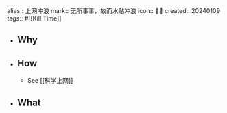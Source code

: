 alias:: 上网冲浪
mark:: 无所事事，故而水贴冲浪
icon:: 🏄‍♂️
created:: 20240109
tags:: #[[Kill Time]]

- ## Why
- ## How
  - See [[科学上网]]
- ## What